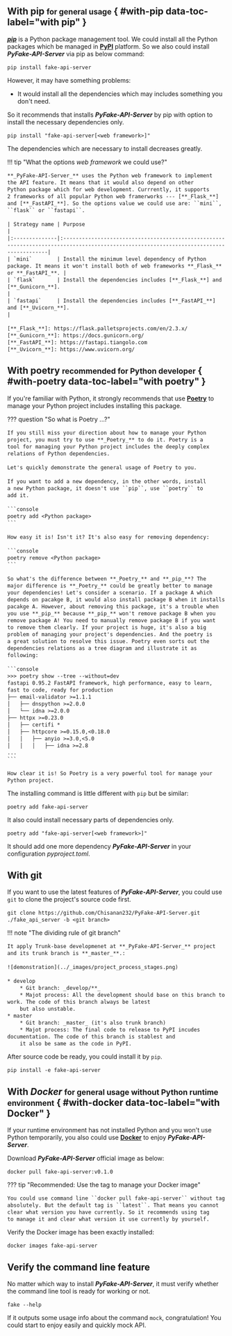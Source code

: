 ## With pip <small>for general usage</small> { #with-pip data-toc-label="with pip" }

[**_pip_**](https://pip.pypa.io/en/stable/) is a Python package management tool. We could install all the Python packages
which be managed in [**PyPI**](https://pypi.org/) platform. So we also could install **_PyFake-API-Server_** via pip as below command:

```console
pip install fake-api-server
```

However, it may have something problems:

* It would install all the dependencies which may includes something you don't need. 

So it recommends that installs **_PyFake-API-Server_** by pip with option to install the necessary dependencies only.

```console
pip install "fake-api-server[<web framework>]"
```

The dependencies which are necessary to install decreases greatly.

!!! tip "What the options _web framework_ we could use?"

    **_PyFake-API-Server_** uses the Python web framework to implement
    the API feature. It means that it would also depend on other
    Python package which for web development. Currrently, it supports
    2 frameworks of all popular Python web framerworks --- [**_Flask_**]
    and [**_FastAPI_**]. So the options value we could use are: ``mini``,
    ``flask`` or ``fastapi``.
    
    | Strategy name | Purpose                                                                                                                                |
    |:--------------|:---------------------------------------------------------------------------------------------------------------------------------------|
    | `mini`        | Install the minimum level dependency of Python package. It means it won't install both of web frameworks **_Flask_** or **_FastAPI_**. |
    | `flask`       | Install the dependencies includes [**_Flask_**] and [**_Gunicorn_**].                                                                  |
    | `fastapi`     | Install the dependencies includes [**_FastAPI_**] and [**_Uvicorn_**].                                                                 |
    
    [**_Flask_**]: https://flask.palletsprojects.com/en/2.3.x/
    [**_Gunicorn_**]: https://docs.gunicorn.org/
    [**_FastAPI_**]: https://fastapi.tiangolo.com
    [**_Uvicorn_**]: https://www.uvicorn.org/


## With poetry <small>recommended for Python developer</small> { #with-poetry data-toc-label="with poetry" }

If you're familiar with Python, it strongly recommends that use [**Poetry**] to manage your Python project includes installing
this package.

[**Poetry**]: https://python-poetry.org/docs/

??? question "So what is Poetry ...?"
    
    If you still miss your direction about how to manage your Python
    project, you must try to use **_Poetry_** to do it. Poetry is a
    tool for managing your Python project includes the deeply complex
    relations of Python dependencies.
    
    Let's quickly demonstrate the general usage of Poetry to you.
    
    If you want to add a new dependency, in the other words, install
    a new Python package, it doesn't use ``pip``, use ``poetry`` to
    add it.
    
    ```console
    poetry add <Python package>
    ```
    
    How easy it is! Isn't it? It's also easy for removing dependency:
    
    ```console
    poetry remove <Python package>
    ```
    
    So what's the difference between **_Poetry_** and **_pip_**? The
    major difference is **_Poetry_** could be greatly better to manage
    your dependencies! Let's consider a scenario. If a package A which
    depends on pacakge B, it would also install package B when it installs
    pacakge A. However, about removing this package, it's a trouble when
    you use **_pip_** because **_pip_** won't remove package B when you
    remove package A! You need to manually remove package B if you want
    to remove them clearly. If your project is huge, it's also a big
    problem of managing your project's dependencies. And the poetry is
    a great solution to resolve this issue. Poetry even sorts out the
    dependencies relations as a tree diagram and illustrate it as following:
    
    ```console
    >>> poetry show --tree --without=dev
    fastapi 0.95.2 FastAPI framework, high performance, easy to learn, fast to code, ready for production
    ├── email-validator >=1.1.1
    │   ├── dnspython >=2.0.0
    │   └── idna >=2.0.0
    ├── httpx >=0.23.0
    │   ├── certifi *
    │   ├── httpcore >=0.15.0,<0.18.0
    │   │   ├── anyio >=3.0,<5.0
    │   │   │   ├── idna >=2.8
    ...
    ```
    
    How clear it is! So Poetry is a very powerful tool for manage your
    Python project.


The installing command is little different with ``pip`` but be similar:

```console
poetry add fake-api-server
```

It also could install necessary parts of dependencies only.

```console
poetry add "fake-api-server[<web framework>]"
```

It should add one more dependency **_PyFake-API-Server_** in your configuration _pyproject.toml_.

## With git

If you want to use the latest features of **_PyFake-API-Server_**, you could use ``git`` to clone the project's source code first.

```console
git clone https://github.com/Chisanan232/PyFake-API-Server.git ./fake_api_server -b <git branch>
```

!!! note "The dividing rule of git branch"

    It apply Trunk-base developmenet at **_PyFake-API-Server_** project and its trunk branch is **_master_**.:

    ![demonstration](../_images/project_process_stages.png)
    
    * develop
        * Git branch: _develop/**_
        * Majot process: All the development should base on this branch to work. The code of this branch always be latest
        but also unstable.
    * master
        * Git branch: _master_ (it's also trunk branch)
        * Majot process: The final code to release to PyPI incudes documentation. The code of this branch is stablest and
        it also be same as the code in PyPI.


After source code be ready, you could install it by ``pip``.

```console
pip install -e fake-api-server
```

## With _Docker_ <small>for general usage without Python runtime environment</small> { #with-docker data-toc-label="with Docker" }

If your runtime environment has not installed Python and you won't use Python temporarily, you also could use [**Docker**] to
enjoy **_PyFake-API-Server_**.

[**Docker**]: https://hub.docker.com/repository/docker/chisanan232/pyfake-api-server/general

Download **_PyFake-API-Server_** official image as below:

```console
docker pull fake-api-server:v0.1.0
```

??? tip "Recommended: Use the tag to manage your Docker image"

    You could use command line ``docker pull fake-api-server`` without tag
    absolutely. But the default tag is ``latest``. That means you cannot
    clear what version you have currently. So it recommends using tag
    to manage it and clear what version it use currently by yourself.

Verify the Docker image has been exactly installed:

```console
docker images fake-api-server
```


## Verify the command line feature

No matter which way to install **_PyFake-API-Server_**, it must verify whether the command line tool is ready for working or not.

```console
fake --help
```

If it outputs some usage info about the command ``mock``, congratulation! You could start to enjoy easily and quickly
mock API.
